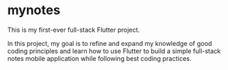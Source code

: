 # mynotes

This is my first-ever full-stack Flutter project.

In this project, my goal is to refine and expand my knowledge of good coding principles and learn how to use Flutter to build a simple full-stack notes mobile application while following best coding practices.


  
  








